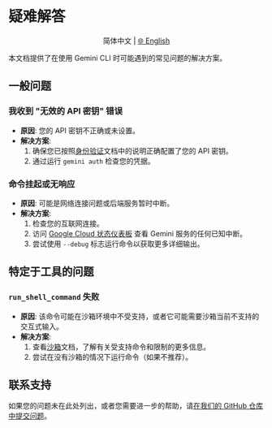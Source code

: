 # 疑难解答

<p align="center">
  简体中文 | <a href="../../../docs/troubleshooting.md">🌐 English</a>
</p>

本文档提供了在使用 Gemini CLI 时可能遇到的常见问题的解决方案。

## 一般问题

### 我收到 "无效的 API 密钥" 错误

- **原因**: 您的 API 密钥不正确或未设置。
- **解决方案**:
  1.  确保您已按照[身份验证](cli/authentication.md)文档中的说明正确配置了您的 API 密钥。
  2.  通过运行 `gemini auth` 检查您的凭据。

### 命令挂起或无响应

- **原因**: 可能是网络连接问题或后端服务暂时中断。
- **解决方案**:
  1.  检查您的互联网连接。
  2.  访问 [Google Cloud 状态仪表板](https://status.cloud.google.com/) 查看 Gemini 服务的任何已知中断。
  3.  尝试使用 `--debug` 标志运行命令以获取更多详细输出。

## 特定于工具的问题

### `run_shell_command` 失败

- **原因**: 该命令可能在沙箱环境中不受支持，或者它可能需要沙箱当前不支持的交互式输入。
- **解决方案**:
  1.  查看[沙箱](sandbox.md)文档，了解有关受支持命令和限制的更多信息。
  2.  尝试在没有沙箱的情况下运行命令（如果不推荐）。

## 联系支持

如果您的问题未在此处列出，或者您需要进一步的帮助，请[在我们的 GitHub 仓库中提交问题](https://github.com/google-gemini/gemini-cli/issues)。

